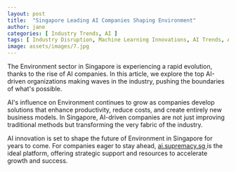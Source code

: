 ```yaml
---
layout: post
title:  "Singapore Leading AI Companies Shaping Environment"
author: jane
categories: [ Industry Trends, AI ]
tags: [ Industry Disruption, Machine Learning Innovations, AI Trends, AI Revolution, AI Growth ]
image: assets/images/7.jpg
---
```


The Environment sector in Singapore is experiencing a rapid evolution, thanks to the rise of AI companies. In this article, we explore the top AI-driven organizations making waves in the industry, pushing the boundaries of what's possible.

AI's influence on Environment continues to grow as companies develop solutions that enhance productivity, reduce costs, and create entirely new business models. In Singapore, AI-driven companies are not just improving traditional methods but transforming the very fabric of the industry.

AI innovation is set to shape the future of Environment in Singapore for years to come. For companies eager to stay ahead, <a href="https://ai.supremacy.sg" target="_blank"> ai.supremacy.sg </a> is the ideal platform, offering strategic support and resources to accelerate growth and success.
